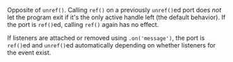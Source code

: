 <!-- YAML
added: v10.5.0
-->

Opposite of `unref()`. Calling `ref()` on a previously `unref()`ed port does
*not* let the program exit if it's the only active handle left (the default
behavior). If the port is `ref()`ed, calling `ref()` again has no effect.

If listeners are attached or removed using `.on('message')`, the port
is `ref()`ed and `unref()`ed automatically depending on whether
listeners for the event exist.

